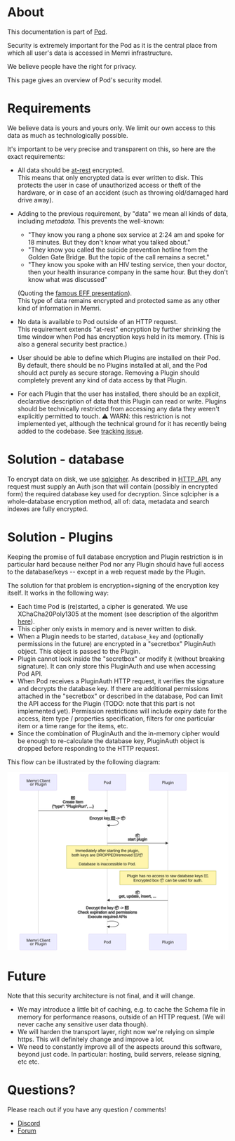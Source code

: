 # About
This documentation is part of [Pod](../README.md).

Security is extremely important for the Pod as it is the central place
from which all user's data is accessed in Memri infrastructure.

We believe people have the right for privacy.

This page gives an overview of Pod's security model.


# Requirements
We believe data is yours and yours only.
We limit our own access to this data as much as technologically possible.

It's important to be very precise and transparent on this, 
so here are the exact requirements:

* All data should be [at-rest](https://en.wikipedia.org/wiki/Data_at_rest#Encryption) encrypted.  
    This means that only encrypted data is ever written to disk.
    This protects the user in case of unauthorized access or theft of the hardware,
    or in case of an accident (such as throwing old/damaged hard drive away).

* Adding to the previous requirement, by "data" we mean
    all kinds of data, including _metadata_. This prevents the well-known:
    * "They know you rang a phone sex service at 2:24 am and spoke
        for 18 minutes. But they don't know what you talked about."
    * "They know you called the suicide prevention hotline
        from the Golden Gate Bridge. But the topic of the call
        remains a secret."
    * "They know you spoke with an HIV testing service, then
        your doctor, then your health insurance company in the
        same hour. But they don't know what was discussed"

    (Quoting the [famous EFF presentation](https://www.eff.org/deeplinks/2013/06/why-metadata-matters)).  
    This type of data remains encrypted and protected same as any
    other kind of information in Memri.

* No data is available to Pod outside of an HTTP request.  
    This requirement extends "at-rest" encryption by further shrinking
    the time window when Pod has encryption keys held in its memory.
    (This is also a general security best practice.)

* User should be able to define which Plugins are installed on their Pod.
  By default, there should be no Plugins installed at all,
  and the Pod should act purely as secure storage.
  Removing a Plugin should completely prevent any kind of data access by that Plugin.

* For each Plugin that the user has installed, there should be an explicit,
  declarative description of data that this Plugin can read or write.
  Plugins should be technically restricted from accessing any data
  they weren't explicitly permitted to touch.
  ⚠️ WARN: this restriction is not implemented yet, although the technical ground for it
  has recently being added to the codebase.
  See [tracking issue](https://gitlab.memri.io/memri/pod/-/issues/358).

# Solution - database
To encrypt data on disk, we use [sqlcipher](https://github.com/sqlcipher/sqlcipher).
As described in [HTTP_API](./HTTP_API.md), any request must supply an Auth json
that will contain (possibly in encrypted form) the required database key used for decryption.
Since sqlcipher is a whole-database encryption method, all of: data, metadata and search indexes
are fully encrypted.

# Solution - Plugins
Keeping the promise of full database encryption and Plugin restriction is in particular hard because
neither Pod nor any Plugin should have full access to the database/keys --
except in a web request made by the Plugin.

The solution for that problem is encryption+signing of the encryption key itself.
It works in the following way:

* Each time Pod is (re)started, a cipher is generated.
  We use XChaCha20Poly1305 at the moment 
  (see description of the algorithm [here](https://doc.libsodium.org/secret-key_cryptography/aead)).
* This cipher only exists in memory and is never written to disk.
* When a Plugin needs to be started, `database_key` and (optionally permissions in the future)
  are encrypted in a "secretbox" PluginAuth object. This object is passed to the Plugin.
* Plugin cannot look inside the "secretbox" or modify it (without breaking signature).
  It can only store this PluginAuth and use when accessing Pod API.
* When Pod receives a PluginAuth HTTP request, it verifies the signature and decrypts the
  database key. If there are additional permissions attached in the "secretbox" or described
  in the database, Pod can limit the API access for the Plugin 
  (TODO: note that this part is not implemented yet).
  Permission restrictions will include expiry date for the access,
  item type / properties specification,
  filters for one particular item or a time range for the items, etc.
* Since the combination of PluginAuth and the in-memory cipher would be enough 
  to re-calculate the database key, PluginAuth object is dropped
  before responding to the HTTP request.

This flow can be illustrated by the following diagram:

![diagram](Security.svg)
<!--
mermaid
sequenceDiagram
    participant MCoP as Memri Client <br/> or Plugin
    MCoP->>Pod: 🔑 <br/>Create item <br/>{"type": "PluginRun", ...}
    Pod->>Pod: Encrypt key 🔑 -> 📦 <br/>
    Pod->>Plugin: 📦 <br/> start plugin
    Note over Pod: Immediately after starting the plugin,<br/>both keys are DROPPED/removed 🔑/📦 <br/> - <br/> Database is inaccessible to Pod.
    Note over Plugin: Plugin has no access to raw database keys 🔑. <br/> Encrypted box 📦 can be used for auth.
    Plugin->>Pod: 📦 <br/>get, update, insert, ...
    Pod->>Pod: Decrypt the key 📦 -> 🔑 <br/> Check expiration and permissions <br/> Execute required APIs
-->


# Future
Note that this security architecture is not final, and it will change.

* We may introduce a little bit of caching, e.g. to cache the Schema file in memory for performance reasons, outside of an HTTP request. (We will never cache any sensitive user data though).
* We will harden the transport layer, right now we're relying on simple https. This will definitely change and improve a lot.
* We need to constantly improve all of the aspects around this software, beyond just code. In particular: hosting, build servers, release signing, etc etc.

# Questions?
Please reach out if you have any question / comments!

* [Discord](https://discord.com/invite/BcRfajJk4k)
* [Forum](https://discourse.memri.io)
